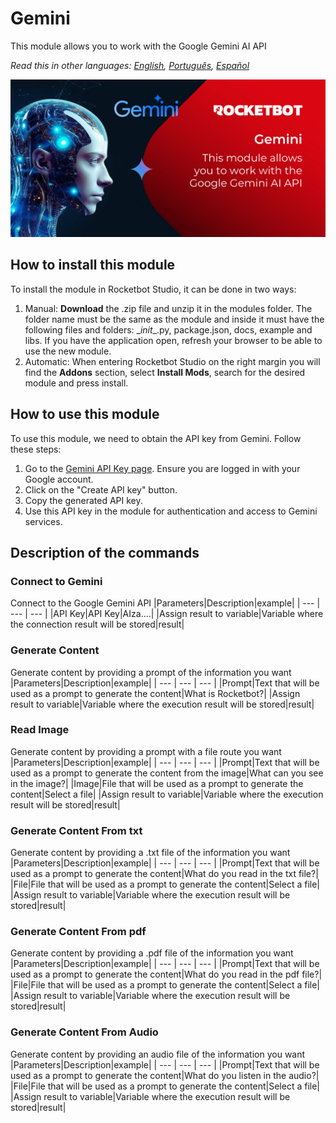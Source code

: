



# Gemini
  
This module allows you to work with the Google Gemini AI API  

*Read this in other languages: [English](Manual_Gemini.md), [Português](Manual_Gemini.pr.md), [Español](Manual_Gemini.es.md)*

![banner](imgs/Banner_Gemini.jpg)
## How to install this module
  
To install the module in Rocketbot Studio, it can be done in two ways:
1. Manual: __Download__ the .zip file and unzip it in the modules folder. The folder name must be the same as the module and inside it must have the following files and folders: \__init__.py, package.json, docs, example and libs. If you have the application open, refresh your browser to be able to use the new module.
2. Automatic: When entering Rocketbot Studio on the right margin you will find the **Addons** section, select **Install Mods**, search for the desired module and press install.  

## How to use this module

To use this module, we need to obtain the API key from Gemini. Follow these steps:

1. Go to the [Gemini API Key page](https://aistudio.google.com/app/apikey). Ensure you are logged in with your Google account.
2. Click on the "Create API key" button.
3. Copy the generated API key.
4. Use this API key in the module for authentication and access to Gemini services.
## Description of the commands

### Connect to Gemini
  
Connect to the Google Gemini API
|Parameters|Description|example|
| --- | --- | --- |
|API Key|API Key|AIza....|
|Assign result to variable|Variable where the connection result will be stored|result|

### Generate Content
  
Generate content by providing a prompt of the information you want
|Parameters|Description|example|
| --- | --- | --- |
|Prompt|Text that will be used as a prompt to generate the content|What is Rocketbot?|
|Assign result to variable|Variable where the execution result will be stored|result|

### Read Image
  
Generate content by providing a prompt with a file route you want
|Parameters|Description|example|
| --- | --- | --- |
|Prompt|Text that will be used as a prompt to generate the content from the image|What can you see in the image?|
|Image|File that will be used as a prompt to generate the content|Select a file|
|Assign result to variable|Variable where the execution result will be stored|result|

### Generate Content From txt
  
Generate content by providing a .txt file of the information you want
|Parameters|Description|example|
| --- | --- | --- |
|Prompt|Text that will be used as a prompt to generate the content|What do you read in the txt file?|
|File|File that will be used as a prompt to generate the content|Select a file|
|Assign result to variable|Variable where the execution result will be stored|result|

### Generate Content From pdf
  
Generate content by providing a .pdf file of the information you want
|Parameters|Description|example|
| --- | --- | --- |
|Prompt|Text that will be used as a prompt to generate the content|What do you read in the pdf file?|
|File|File that will be used as a prompt to generate the content|Select a file|
|Assign result to variable|Variable where the execution result will be stored|result|

### Generate Content From Audio
  
Generate content by providing an audio file of the information you want
|Parameters|Description|example|
| --- | --- | --- |
|Prompt|Text that will be used as a prompt to generate the content|What do you listen in the audio?|
|File|File that will be used as a prompt to generate the content|Select a file|
|Assign result to variable|Variable where the execution result will be stored|result|
